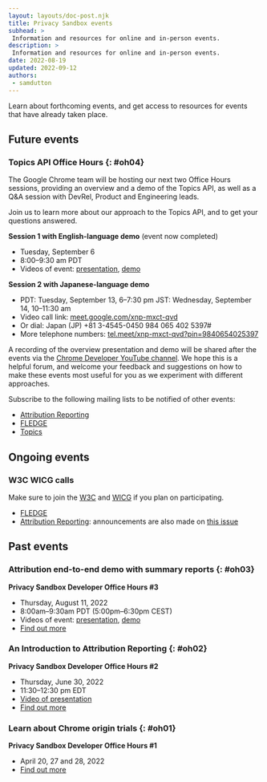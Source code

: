 ```yaml
---
layout: layouts/doc-post.njk
title: Privacy Sandbox events
subhead: >
 Information and resources for online and in-person events.
description: >
 Information and resources for online and in-person events.
date: 2022-08-19
updated: 2022-09-12
authors:
 - samdutton
---
```


Learn about forthcoming events, and get access to resources for events that have
already taken place.

## Future events

### Topics API Office Hours {: #oh04}

The Google Chrome team will be hosting our next two Office Hours sessions, providing an
overview and a demo of the Topics API, as well as a Q&A session with DevRel, Product and Engineering
leads. 

Join us to learn more about our approach to the Topics API, and to get your questions answered. 

**Session 1 with English-language demo** (event now completed)
* Tuesday, September 6 
* 8:00–9:30 am PDT 
* Videos of event: [presentation](https://drive.google.com/file/d/1831_uKSlTwnSzYNjpp9pkDEniDA_Q9lF), 
[demo](https://drive.google.com/file/d/1dmpMKLJcGNe56M6ECRdRYhuITTv9YUDV)

**Session 2 with Japanese-language demo** 
* PDT: Tuesday, September 13, 6–7:30 pm 
 JST: Wednesday, September 14, 10–11:30 am 
* Video call link: [meet.google.com/xnp-mxct-qvd](http://meet.google.com/xnp-mxct-qvd) 
* Or dial: Japan (JP) +81 3-4545-0450 984 065 402 5397# 
* More telephone numbers: [tel.meet/xnp-mxct-qvd?pin=9840654025397](https://tel.meet/xnp-mxct-qvd?pin=9840654025397) 

A recording of the overview presentation and demo will be shared after the events​​ via the [Chrome
Developer YouTube channel](https://www.youtube.com/c/GoogleChromeDevelopers). 
We hope this is a helpful forum, and welcome your feedback and suggestions on how to make these
events most useful for you as we experiment with different approaches.

Subscribe to the following mailing lists to be notified of other events:

* [Attribution Reporting](https://groups.google.com/u/2/a/chromium.org/g/attribution-reporting-api-dev)
* [FLEDGE](https://groups.google.com/u/2/a/chromium.org/g/fledge-api-announce)
* [Topics](https://groups.google.com/u/2/a/chromium.org/g/topics-api-announce)

## Ongoing events

### W3C WICG calls

Make sure to join the [W3C](https://www.w3.org/participate/) and [WICG](https://www.w3.org/community/wicg/) 
if you plan on participating.

* [FLEDGE](https://github.com/WICG/turtledove/tree/main/meetings)
* [Attribution Reporting](https://github.com/WICG/attribution-reporting-api/tree/main/meetings): 
announcements are also made on [this issue](https://github.com/WICG/attribution-reporting-api/issues/80)

## Past events

### Attribution end-to-end demo with summary reports {: #oh03}
**Privacy Sandbox Developer Office Hours #3**
* Thursday, August 11, 2022
* 8:00am–9:30am PDT (5:00pm–6:30pm CEST)
* Videos of event: [presentation](https://drive.google.com/file/d/18RGEx_mrhDJuMsLUK1BZ0cK5FSZRAAqh/view), 
[demo](https://drive.google.com/file/d/1hmHoM3xyU4eLTJ1dM7_E8x-u6nZgim1O/view)
* [Find out more](https://groups.google.com/a/chromium.org/g/attribution-reporting-api-dev/c/s3QYro6SjeE/m/R6jI9TseAgAJ)

### An Introduction to Attribution Reporting {: #oh02}
**Privacy Sandbox Developer Office Hours #2**
* Thursday, June 30, 2022
* 11:30–12:30 pm EDT
* [Video of presentation](https://drive.google.com/file/d/1EVCw6MTz3JIdkno2lICN6q7gNrmZBYGf/view?pli=1)
* [Find out more](https://groups.google.com/u/2/a/chromium.org/g/attribution-reporting-api-dev/c/NLbPwiwj3BE)

### Learn about Chrome origin trials {: #oh01}
**Privacy Sandbox Developer Office Hours #1**

* April 20, 27 and 28, 2022
* [Find out more](/blog/privacy-sandbox-office-hours-1/)
